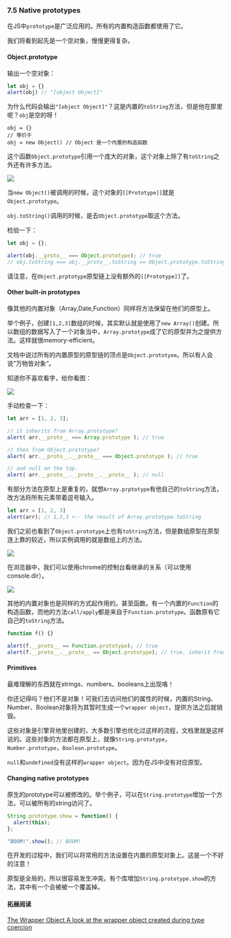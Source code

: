 ### 7.5 Native prototypes

在JS中`prototype`是广泛应用的。所有的内置构造函数都使用了它。

我们将看到起先是一个空对象，慢慢更得复杂。

#### Object.prototype

输出一个空对象：

```javascript
let obj = {}
alert(obj) // "[object Object]"
```

为什么代码会输出`"[object Object]"`？这是内置的`toString`方法，但是他在那里呢？`obj`是空的呀！

```
obj = {}
// 等价于
obj = new Object() // Object 是一个内置的构造函数
```

这个函数`Object.prototype`引用一个庞大的对象，这个对象上除了有`toString`之外还有许多方法。

![](http://javascript.info/article/native-prototypes/object-prototype@2x.png)

当`new Object()`被调用的时候，这个对象的`[[Prototype]]`就是`Object.prototype`。

`obj.toString()`调用的时候，是去`Object.prototype`取这个方法。

检验一下：

```javascript
let obj = {};

alert(obj.__proto__ === Object.prototype); // true
// obj.toString === obj.__proto__.toString == Object.prototype.toString
```

请注意，在`Object.prptotype`原型链上没有额外的`[[Prototype]]`了。

#### Other built-in prototypes

像其他的内置对象（Array,Date,Function）同样将方法保留在他们的原型上。

举个例子，创建`[1,2,3]`数组的时候，其实默认就是使用了`new Array()`创建。所以数组的数据写入了一个对象当中，`Array.prototype`成了它的原型并为之提供方法。这样就很memory-efficient。

文档中说过所有的内置原型的原型链的顶点是`Object.prototyoe`。所以有人会说”万物皆对象“。

知道你不喜欢看字，给你看图：

![](http://javascript.info/article/native-prototypes/native-prototypes-classes@2x.png)

手动检查一下：

```JavaScript
let arr = [1, 2, 3];

// it inherits from Array.prototype?
alert( arr.__proto__ === Array.prototype ); // true

// then from Object.prototype?
alert( arr.__proto__.__proto__ === Object.prototype ); // true

// and null on the top.
alert( arr.__proto__.__proto__.__proto__ ); // null
```

有部分方法在原型上是重复的，就想`Array.prptotype`有他自己的`toString`方法，改方法将所有元素带着逗号输入。

```javascript
let arr = [1, 2, 3]
alert(arr); // 1,2,3 <-- the result of Array.prototype.toString
```

我们之前也看到了`Object.prototype`上也有`toString`方法，但是数组原型在原型连上靠的较近，所以实例调用的就是数组上的方法。

![](http://javascript.info/article/native-prototypes/native-prototypes-array-tostring@2x.png)

在浏览器中，我们可以使用chrome的控制台看继承的关系（可以使用console.dir）。

![](http://javascript.info/article/native-prototypes/console_dir_array.png)

其他的内置对象也是同样的方式起作用的。甚至函数。有一个内置的`Function`的构造函数，而他的方法`call/apply`都是来自于`Function.prototype`。函数原有它自己的`toString`方法。

```javascript
function f() {}

alert(f.__proto__ == Function.prototype); // true
alert(f.__proto__.__proto__ == Object.prototype); // true, inherit from objects
```

#### Primitives

最难理解的东西就在strings、numbers、booleans上出现咯！

你还记得吗？他们不是对象！可我们去访问他们的属性的时候，内置的String、Number、Boolean对象将为其暂时生成一个`wrapper object`，提供方法之后就销毁。

这些对象是引擎背地里创建的，大多数引擎也优化过这样的流程，文档里就是这样说的。这些对象的方法都在原型上，就像`String.prototype`，`Number.prototype`，`Boolean.prototype`。

`null`和`undefined`没有这样的`wrapper object`。因为在JS中没有对应原型。

#### Changing native prototypes

原生的prototype可以被修改的。举个例子，可以在`String.prototype`增加一个方法，可以被所有的string访问了。

```javascript
String.prototype.show = function() {
  alert(this);
};

"BOOM!".show(); // BOOM!
```

在开发的过程中，我们可以将常用的方法设置在内置的原型对象上。这是一个不好的注意！

原型是全局的，所以很容易发生冲突。有个库增加`String.prototype.show`的方法，其中有一个会被被一个覆盖掉。



#### 拓展阅读

[The Wrapper Object A look at the wrapper object created during type coercion](https://javascriptrefined.io/the-wrapper-object-400311b29151)